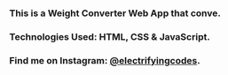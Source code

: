 ### This is a Weight Converter Web App that conve.

### Technologies Used: HTML, CSS & JavaScript.

### Find me on Instagram: [@electrifyingcodes][Instagram].

[Instagram]: https://www.instagram.com/electrifyingcodes